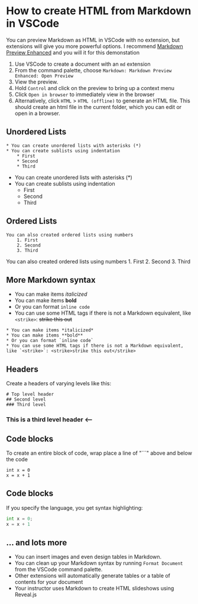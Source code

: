 # How to create HTML from Markdown in VSCode

You can preview Markdown as HTML in VSCode with no extension, but extensions will give you more powerful options.  I recommend [Markdown Preview Enhanced](https://marketplace.visualstudio.com/items?itemName=shd101wyy.markdown-preview-enhanced) and you will it for this demonstation


1. Use VSCode to create a document with an `md` extension
2. From the command palette, choose `Markdown: Markdown Preview Enhanced: Open Preview`
3. View the preview.  
4. Hold `Control` and click on the preview to bring up a context menu
5. Click `Open in browser` to immediately view in the browser
6. Alternatively, click `HTML` > `HTML (offline)` to generate an HTML file.  This should create an html file in the current folder, which you can edit or open in a browser.

## Unordered Lists

```
* You can create unordered lists with asterisks (*)
* You can create sublists using indentation
    * First
    * Second
    * Third
```

* You can create unordered lists with asterisks (*)
* You can create sublists using indentation
    * First
    * Second
    * Third

## Ordered Lists

```
You can also created ordered lists using numbers
    1. First
    2. Second
    3. Third
```

You can also created ordered lists using numbers
    1. First
    2. Second
    3. Third

## More Markdown syntax

* You can make items *italicized*
* You can make items **bold**
* Or you can format `inline code`
* You can use some HTML tags if there is not a Markdown equivalent, like `<strike>`: <strike>strike this out</strike>

```
* You can make items *italicized*
* You can make items **bold**
* Or you can format `inline code`
* You can use some HTML tags if there is not a Markdown equivalent, like `<strike>`: <strike>strike this out</strike>
```

## Headers

Create a headers of varying levels like this: 

```
# Top level header
## Second level 
### Third level
```

### This is a third level header <--

## Code blocks

To create an entire block of code, wrap place a line of "```" above and below the code

```
int x = 0
x = x + 1
```

## Code blocks 

If you specify the language, you get syntax highlighting:

```python
int x = 0;
x = x + 1
```

## ... and lots more

* You can insert images and even design tables in Markdown.
* You can clean up your Markdown syntax by running `Format Document` from the VSCode command palette.
* Other extensions will automatically generate tables or a table of contents for your document
* Your instructor uses Markdown to create HTML slideshows using Reveal.js